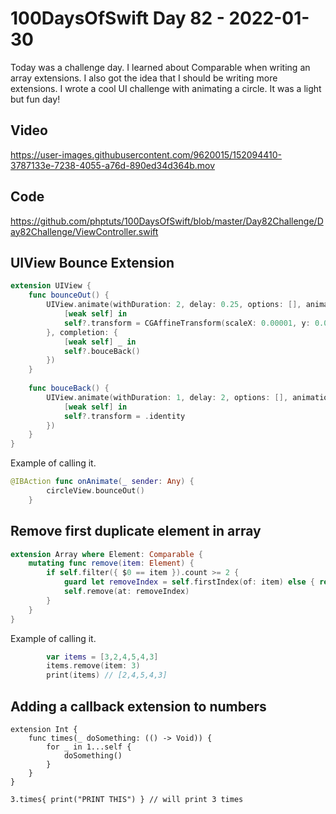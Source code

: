  # 100DaysOfSwift Day 82 - 2022-01-30

Today was a challenge day.  I learned about Comparable when writing an array extensions.  I also got the idea that I should be writing more extensions.  I wrote a cool UI challenge with animating a circle.  It was a light but fun day!

## Video

https://user-images.githubusercontent.com/9620015/152094410-3787133e-7238-4055-a76d-890ed34d364b.mov

## Code

https://github.com/phptuts/100DaysOfSwift/blob/master/Day82Challenge/Day82Challenge/ViewController.swift

## UIView Bounce Extension

```swift
extension UIView {
    func bounceOut() {
        UIView.animate(withDuration: 2, delay: 0.25, options: [], animations: {
            [weak self] in
            self?.transform = CGAffineTransform(scaleX: 0.00001, y: 0.00001)
        }, completion: {
            [weak self] _ in
            self?.bouceBack()
        })
    }
    
    func bouceBack() {
        UIView.animate(withDuration: 1, delay: 2, options: [], animations: {
            [weak self] in
            self?.transform = .identity
        })
    }
}
```

Example of calling it.

```swift
@IBAction func onAnimate(_ sender: Any) {
        circleView.bounceOut()
    }
```

## Remove first duplicate element in array

```swift
extension Array where Element: Comparable {
    mutating func remove(item: Element) {
        if self.filter({ $0 == item }).count >= 2 {
            guard let removeIndex = self.firstIndex(of: item) else { return }
            self.remove(at: removeIndex)
        }
    }
}
```

Example of calling it.

```swift
        var items = [3,2,4,5,4,3]
        items.remove(item: 3)
        print(items) // [2,4,5,4,3]
```

## Adding a callback extension to numbers

```
extension Int {
    func times(_ doSomething: (() -> Void)) {
        for _ in 1...self {
            doSomething()
        }
    }
}

3.times{ print("PRINT THIS") } // will print 3 times
```
